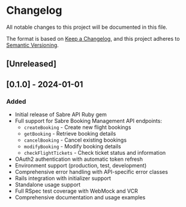 # Changelog

All notable changes to this project will be documented in this file.

The format is based on [Keep a Changelog](https://keepachangelog.com/en/1.0.0/),
and this project adheres to [Semantic Versioning](https://semver.org/spec/v2.0.0.html).

## [Unreleased]

## [0.1.0] - 2024-01-01

### Added
- Initial release of Sabre API Ruby gem
- Full support for Sabre Booking Management API endpoints:
  - `createBooking` - Create new flight bookings
  - `getBooking` - Retrieve booking details  
  - `cancelBooking` - Cancel existing bookings
  - `modifyBooking` - Modify booking details
  - `checkFlightTickets` - Check ticket status and information
- OAuth2 authentication with automatic token refresh
- Environment support (production, test, development)
- Comprehensive error handling with API-specific error classes
- Rails integration with initializer support
- Standalone usage support
- Full RSpec test coverage with WebMock and VCR
- Comprehensive documentation and usage examples 